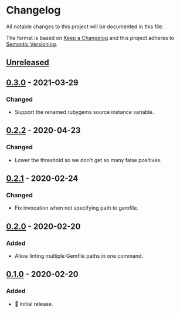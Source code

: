 # Changelog

All notable changes to this project will be documented in this file.

The format is based on [Keep a Changelog](http://keepachangelog.com/en/1.0.0/) and this project adheres to [Semantic Versioning](http://semver.org/spec/v2.0.0.html).

## [Unreleased]

## [0.3.0] - 2021-03-29

### Changed

- Support the renamed rubygems source instance variable.

## [0.2.2] - 2020-04-23

### Changed

- Lower the threshold so we don't get so many false positives.

## [0.2.1] - 2020-02-24

### Changed

- Fix invocation when not specifying path to gemfile.

## [0.2.0] - 2020-02-20

### Added

- Allow linting multiple Gemfile paths in one command.

## [0.1.0] - 2020-02-20

### Added

- 🎉 Initial release.

[unreleased]: https://github.com/kddnewton/gemfilelint/compare/v0.3.0...HEAD
[0.3.0]: https://github.com/kddnewton/gemfilelint/compare/v0.2.2...v0.3.0
[0.2.2]: https://github.com/kddnewton/gemfilelint/compare/v0.2.1...v0.2.2
[0.2.1]: https://github.com/kddnewton/gemfilelint/compare/v0.2.0...v0.2.1
[0.2.0]: https://github.com/kddnewton/gemfilelint/compare/v0.1.0...v0.2.0
[0.1.0]: https://github.com/kddnewton/gemfilelint/compare/935da5...v0.1.0
